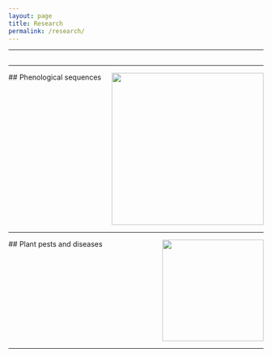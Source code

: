 ```yaml
---
layout: page
title: Research
permalink: /research/
---
```


---
## 

---

<img align="right" src="https://agougher.github.io/images/flsphylo.png" width="300">
## Phenological sequences
<br clear="right"/> 

---

<img align="right" src="https://agougher.github.io/images/gallen.jpg" width="200">
## Plant pests and diseases
<br clear="right"/> 

---
